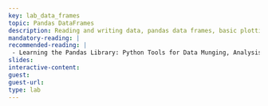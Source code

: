 ```yaml
---
key: lab_data_frames
topic: Pandas DataFrames
description: Reading and writing data, pandas data frames, basic plotting.
mandatory-reading: |
recommended-reading: |
 - Learning the Pandas Library: Python Tools for Data Munging, Analysis, and Visualization. Matt Harrison
slides: 
interactive-content:
guest:
guest-url:
type: lab
---
```






